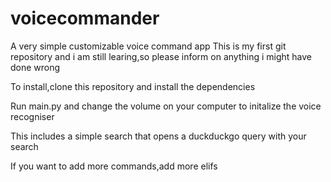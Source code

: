 # voicecommander
A very simple customizable voice command app
This is my first git repository and i am still learing,so please inform on anything i might have done wrong

To install,clone this repository and install the dependencies

Run main.py and change the volume on your computer to initalize the voice recogniser

This includes a simple search that opens a duckduckgo query with your search

If you want to add more commands,add more elifs

